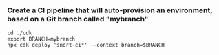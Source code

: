 ### Create a CI pipeline that will auto-provision an environment, based on a Git branch called "mybranch"

```shell
cd ./cdk
export BRANCH=mybranch
npx cdk deploy 'snort-ci*' --context branch=$BRANCH
```
